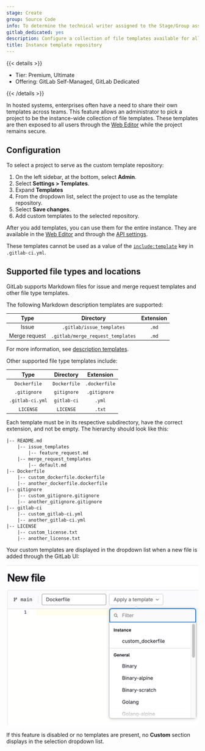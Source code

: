 ```yaml
---
stage: Create
group: Source Code
info: To determine the technical writer assigned to the Stage/Group associated with this page, see https://handbook.gitlab.com/handbook/product/ux/technical-writing/#assignments
gitlab_dedicated: yes
description: Configure a collection of file templates available for all projects.
title: Instance template repository
---
```


{{< details >}}

- Tier: Premium, Ultimate
- Offering: GitLab Self-Managed, GitLab Dedicated

{{< /details >}}

In hosted systems, enterprises often have a need to share their own templates
across teams. This feature allows an administrator to pick a project to be the
instance-wide collection of file templates. These templates are then exposed to
all users through the [Web Editor](../../user/project/repository/web_editor.md)
while the project remains secure.

## Configuration

To select a project to serve as the custom template repository:

1. On the left sidebar, at the bottom, select **Admin**.
1. Select **Settings > Templates**.
1. Expand **Templates**
1. From the dropdown list, select the project to use as the template repository.
1. Select **Save changes**.
1. Add custom templates to the selected repository.

After you add templates, you can use them for the entire instance.
They are available in the [Web Editor](../../user/project/repository/web_editor.md)
and through the [API settings](../../api/settings.md).

These templates cannot be used as a value of the
[`include:template`](../../ci/yaml/_index.md#includetemplate) key in `.gitlab-ci.yml`.

## Supported file types and locations

GitLab supports Markdown files for issue and merge request templates and other file type templates.

The following Markdown description templates are supported:

| Type               | Directory                         | Extension         |
| :---------------:  | :-----------:                     | :-----------:     |
| Issue              | `.gitlab/issue_templates`         | `.md`             |
| Merge request      | `.gitlab/merge_request_templates` | `.md`             |

For more information, see [description templates](../../user/project/description_templates.md).

Other supported file type templates include:

| Type                    | Directory            | Extension     |
| :---------------:       | :-----------:        | :-----------: |
| `Dockerfile`            | `Dockerfile`         | `.dockerfile` |
| `.gitignore`            | `gitignore`          | `.gitignore`  |
| `.gitlab-ci.yml`        | `gitlab-ci`          | `.yml`        |
| `LICENSE`               | `LICENSE`            | `.txt`        |

Each template must be in its respective subdirectory, have the correct
extension, and not be empty. The hierarchy should look like this:

```plaintext
|-- README.md
    |-- issue_templates
        |-- feature_request.md
    |-- merge_request_templates
        |-- default.md
|-- Dockerfile
    |-- custom_dockerfile.dockerfile
    |-- another_dockerfile.dockerfile
|-- gitignore
    |-- custom_gitignore.gitignore
    |-- another_gitignore.gitignore
|-- gitlab-ci
    |-- custom_gitlab-ci.yml
    |-- another_gitlab-ci.yml
|-- LICENSE
    |-- custom_license.txt
    |-- another_license.txt
```

Your custom templates are displayed in the dropdown list when a new file is added through the GitLab UI:

![The GitLab UI for creating a new file, with a dropdown list displaying the Dockerfile templates to choose from.](img/file_template_user_dropdown_v17_10.png)

If this feature is disabled or no templates are present,
no **Custom** section displays in the selection dropdown list.
